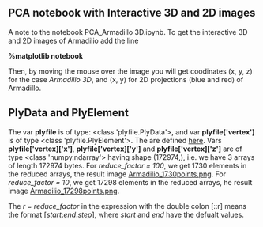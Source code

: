 ## PCA notebook with Interactive 3D and 2D images

A note to the notebook PCA_Armadillo 3D.ipynb. To get the interactive 3D and 2D 
images of Armadilio add the line

**%matplotlib notebook**

Then, by moving the mouse over the image you will get coodinates (x, y, z) 
for the case _Armadillo 3D_, and (x, y) for 2D projections (blue and red) of Armadillo. 

## PlyData and PlyElement

The var __plyfile__ is of type:  <class 'plyfile.PlyData'>, 
and var __plyfile['vertex']__ is of type <class 'plyfile.PlyElement'>.
The are defined [here](https://github.com/dranjan/python-plyfile/blob/master/plyfile.py).
Vars __plyfile['vertex]['x']__,  __plyfile['vertex]['y']__ and __plyfile['vertex]['z']__
are of type <class 'numpy.ndarray'> having shape (172974,), i.e. we have 3 arrays of
length 172974 bytes. For _reduce_factor = 100_, we get 1730 elements in the reduced arrays,
the result image [Armadilio_1730points.png](https://github.com/Rafael1s/Python-Data-Science-edX/blob/master/PCA_and_RandomizedPCA/images/Armadilio_1730points.png).  For _reduce_factor = 10_, 
we get 17298 elements in the reduced arrays, he result image 
[Armadilio_17298points.png](https://github.com/Rafael1s/Python-Data-Science-edX/blob/master/PCA_and_RandomizedPCA/images/Armadilio_17298points.png).

The _r = reduce_factor_ in the expression with the double colon [::r] 
means the format [_start_:_end_:_step_], where _start_ and _end_ have the defualt values.
